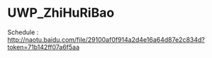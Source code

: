 # UWP_ZhiHuRiBao
Schedule : http://naotu.baidu.com/file/29100af0f914a2d4e16a64d87e2c834d?token=71b142ff07a6f5aa
